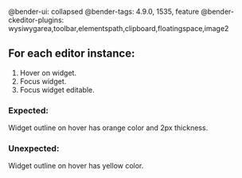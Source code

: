 @bender-ui: collapsed
@bender-tags: 4.9.0, 1535, feature
@bender-ckeditor-plugins: wysiwygarea,toolbar,elementspath,clipboard,floatingspace,image2

## For each editor instance:

1. Hover on widget.
1. Focus widget.
1. Focus widget editable.

### Expected:

Widget outline on hover has orange color and 2px thickness.

### Unexpected:

Widget outline on hover has yellow color.
